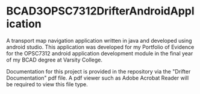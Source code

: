 # BCAD3OPSC7312DrifterAndroidApplication
A transport map navigation application written in java and developed using android studio. 
This application was developed for my Portfolio of Evidence for the OPSC7312 android application development module in the final year of my BCAD degree at Varsity College. 

Documentation for this project is provided in the repository via the "Drifter Documentation" pdf file. 
A pdf viewer such as Adobe Acrobat Reader will be required to view this file type. 
